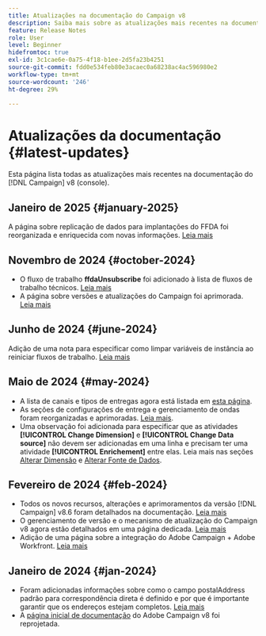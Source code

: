 ```yaml
---
title: Atualizações na documentação do Campaign v8
description: Saiba mais sobre as atualizações mais recentes na documentação do Campaign v8
feature: Release Notes
role: User
level: Beginner
hidefromtoc: true
exl-id: 3c1cae6e-0a75-4f18-b1ee-2d5fa23b4251
source-git-commit: fdd0e534feb80e3acaec0a68238ac4ac596980e2
workflow-type: tm+mt
source-wordcount: '246'
ht-degree: 29%

---
```


# Atualizações da documentação {#latest-updates}

Esta página lista todas as atualizações mais recentes na documentação do [!DNL Campaign] v8 (console).

## Janeiro de 2025 {#january-2025}

A página sobre replicação de dados para implantações do FFDA foi reorganizada e enriquecida com novas informações. [Leia mais](../architecture/replication.md)

## Novembro de 2024 {#october-2024}

* O fluxo de trabalho **ffdaUnsubscribe** foi adicionado à lista de fluxos de trabalho técnicos. [Leia mais](../../automation/workflow/technical-workflows.md)
* A página sobre versões e atualizações do Campaign foi aprimorada. [Leia mais](upgrades.md)

## Junho de 2024 {#june-2024}

Adição de uma nota para especificar como limpar variáveis de instância ao reiniciar fluxos de trabalho. [Leia mais](../../automation/workflow/start-a-workflow.md)

## Maio de 2024 {#may-2024}

* A lista de canais e tipos de entregas agora está listada em [esta página](create-message.md).
* As seções de configurações de entrega e gerenciamento de ondas foram reorganizadas e aprimoradas. [Leia mais](../send/configure-and-send.md).
* Uma observação foi adicionada para especificar que as atividades **[!UICONTROL Change Dimension]** e **[!UICONTROL Change Data source]** não devem ser adicionadas em uma linha e precisam ter uma atividade **[!UICONTROL Enrichement]** entre elas. Leia mais nas seções [Alterar Dimensão](../../automation/workflow/change-dimension.md) e [Alterar Fonte de Dados](../../automation/workflow/change-data-source.md).

## Fevereiro de 2024 {#feb-2024}

* Todos os novos recursos, alterações e aprimoramentos da versão [!DNL Campaign] v8.6 foram detalhados na documentação. [Leia mais](release-notes.md)
* O gerenciamento de versão e o mecanismo de atualização do Campaign v8 agora estão detalhados em uma página dedicada. [Leia mais](upgrades.md)
* Adição de uma página sobre a integração do Adobe Campaign + Adobe Workfront. [Leia mais](../connect/ac-workfront.md)

## Janeiro de 2024 {#jan-2024}

* Foram adicionadas informações sobre como o campo postalAddress padrão para correspondência direta é definido e por que é importante garantir que os endereços estejam completos. [Leia mais](../send/direct-mail.md)
* A [página inicial de documentação](../campaign-home.md) do Adobe Campaign v8 foi reprojetada.
